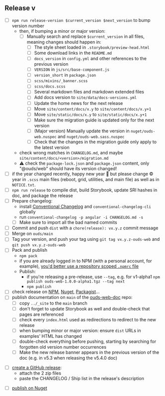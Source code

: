 ## Release v

- [ ] `npm run release-version $current_version $next_version` to bump version number
  - then, if bumping a minor or major version:
    - [ ] Manually search and replace `$current_version` in all files, meaning changes should happen in:
      - [ ] The style sheet loaded in `.storybook/preview-head.html`
      - [ ] Some download links in the `README.md`
      - [ ] `docs_version` in `config.yml` and other references to the previous version
      - [ ] `VERSION` in `js/src/base-component.js`
      - [ ] `version_short` in `package.json`
      - [ ] `scss/mixins/_banner.scss`
      - [ ] `scss/docs.scss`
      - [ ] Several markdown files and markdown extended files
      - [ ] Add docs version to `site/data/docs-versions.yml`
      - [ ] Update the home news for the next release
      - [ ] Move `site/content/docs/x.y` to `site/content/docs/x.y+1`
      - [ ] Move `site/static/docs/x.y` to `site/static/docs/x.y+1`
      - [ ] Make sure the migration guide is updated only for the next version
      - [ ] (Major version) Manually update the version in `nuget/ouds-web.nuspec` and `nuget/ouds-web.sass.nuspec`
      - [ ] Check that the changes in the migration guide only apply to the latest version
  - check wrong matches in `CHANGELOG.md`, and maybe `site/content/docs/<version>/migration.md`
  - :warning: check the `package-lock.json` and `package.json` content, only "@ouds/web" should have its version changed!
- [ ] if the year changed recently, happy new year :tada: but please change © year in `.scss` main files (reboot, grid, utilities, and main file) as well as in `NOTICE.txt`.
- [ ] `npm run release` to compile dist, build Storybook, update SRI hashes in doc, and package the release
- [ ] Prepare changelog:
  - install [Conventional Changelog](https://github.com/conventional-changelog/conventional-changelog) and `conventional-changelog-cli` globally
  - run `conventional-changelog -p angular -i CHANGELOG.md -s`
  - [ ] Make sure to import all the bad named commits
- [ ] Commit and push `dist` with a `chore(release): vx.y.z` commit message
- [ ] Merge on `ouds/main`
- [ ] Tag your version, and push your tag using `git tag vx.y.z-ouds-web` and `git push vx.y.z-ouds-web`
- [ ] Pack and publish
  - `npm pack`
  - if you are already logged in to NPM (with a personal account, for example), [you'd better use a repository scoped `.npmrc` file](https://stackoverflow.com/questions/30114166/how-to-have-multiple-npm-users-set-up-locally)
  - Publish:
    - if you're releasing a pre-release, use `--tag`, e.g. for v1-alpha1 `npm publish ouds-web-1.0.0-alpha1.tgz --tag next`
    - `npm publish`
    <!-- When there is several branches to maintain
    - (v4 only) `npm publish --tag v4.x.y` (if you forgot and v4 becomes the latest version on NPM, you can run `npm dist-tag add boosted@5.x.y latest` to fix it) -->
- [ ] check release on [NPM](https://www.npmjs.com/package/@ouds/web), [Nuget](https://www.nuget.org/packages/@ouds/web/), [Packagist](https://packagist.org/packages/orange-opensource/orange-boosted-bootstrap)…
- [ ] publish documentation on `main` of the [ouds-web-doc](https://github.com/Orange-OpenSource/ouds-web-doc) repo:
  - [ ] copy `../_site` to the `main` branch
  - [ ] don't forget to update Storybook as well and double-check that pages are referenced
  - [ ] check every `index.html` used as redirections to redirect to the new release
  - [ ] when bumping minor or major version: ensure `dist` URLs in examples' HTML has changed
  - [ ] double-check everything before pushing, starting by searching for forgotten old version number occurrences
  - [ ] Make the new release banner appears in the previous version of the doc (e.g. in v5.3 when releasing the v5.4.0 doc)
<!-- When there is a v1 released
- [ ] make an announcement in [GitHub Discussions](https://github.com/Orange-OpenSource/Orange-Boosted-Bootstrap/discussions/categories/announcements) (+ pin the new GH Discussion) -->
- [ ] [create a GitHub release](https://github.com/Orange-OpenSource/Orange-Boosted-Bootstrap/releases/new):
  - attach the 2 zip files
  - paste the CHANGELOG / Ship list in the release's description
<!-- When there is a v1 released
- [ ] make an announcement on internal communication channels :tada: -->
- [ ] [publish on Nuget](https://github.com/Orange-OpenSource/Orange-Boosted-Bootstrap/wiki/Generate-NuGet-packages)
